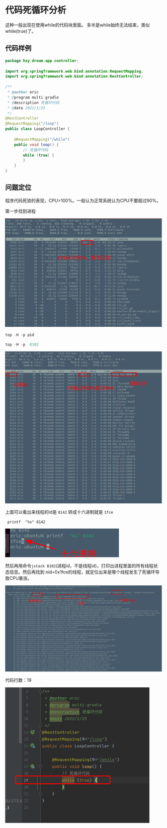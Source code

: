 代码死循环分析
===

这种一般出现在使用while的代码块里面。
多半是while始终无法结束，类似 while(true)了。

## 代码样例

```java
package hxy.dream.app.controller;

import org.springframework.web.bind.annotation.RequestMapping;
import org.springframework.web.bind.annotation.RestController;

/**
 * @author eric
 * @program multi-gradle
 * @description 死循环代码
 * @date 2022/1/25
 */
@RestController
@RequestMapping("/loop")
public class LoopController {

    @RequestMapping("/while")
    public void loop() {
        // 死循环代码
        while (true) {
        }
    }
}


```

## 问题定位

程序代码死锁的表现，CPU>100%。一般认为正常系统认为CPU不要超过90%。

第一步找到进程

![](assets/20220125_204557_image.png)

```java
top -H -p pid
```

```java
top -H -p  8102
```

![](assets/20220125_213535_image.png)

上面可以看出来线程的id是 `8142` 转成十六进制就是 `1fce`

```shell
 printf  "%x" 8142
```

![](assets/20220125_212319_image.png)

然后再用命令`jstack 8102`(进程id，不是线程id)，打印出进程里面的所有线程状态信息。然后再找到 nid=0x1fce的线程，就定位出来是哪个线程发生了死循环导致CPU暴涨。

![](assets/20220125_212249_image.png)

代码行数：19

![](assets/20220125_214017_image.png)
